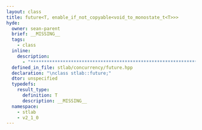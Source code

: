 ```yaml
---
layout: class
title: future<T, enable_if_not_copyable<void_to_monostate_t<T>>>
hyde:
  owner: sean-parent
  brief: __MISSING__
  tags:
    - class
  inline:
    description:
      - "***********************************************************************************************"
  defined_in_file: stlab/concurrency/future.hpp
  declaration: "\nclass stlab::future;"
  dtor: unspecified
  typedefs:
    result_type:
      definition: T
      description: __MISSING__
  namespace:
    - stlab
    - v2_1_0
---
```

